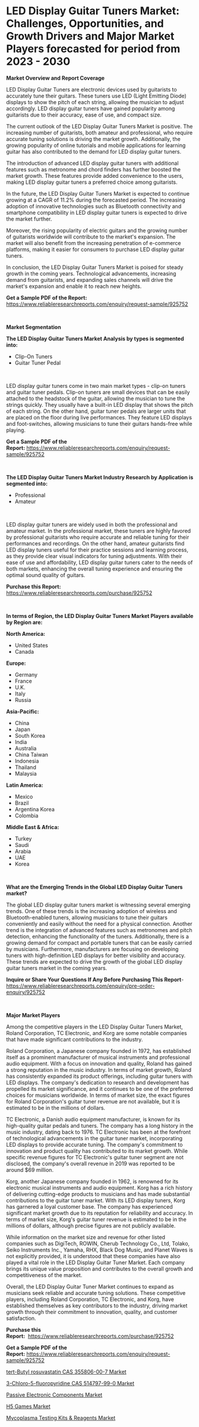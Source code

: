 <p><h1>LED Display Guitar Tuners Market: Challenges, Opportunities, and Growth Drivers and Major Market Players forecasted for period from 2023 - 2030</h1></p><p><strong>Market Overview and Report Coverage</strong></p>
<p><p>LED Display Guitar Tuners are electronic devices used by guitarists to accurately tune their guitars. These tuners use LED (Light Emitting Diode) displays to show the pitch of each string, allowing the musician to adjust accordingly. LED display guitar tuners have gained popularity among guitarists due to their accuracy, ease of use, and compact size.</p><p>The current outlook of the LED Display Guitar Tuners Market is positive. The increasing number of guitarists, both amateur and professional, who require accurate tuning solutions is driving the market growth. Additionally, the growing popularity of online tutorials and mobile applications for learning guitar has also contributed to the demand for LED display guitar tuners.</p><p>The introduction of advanced LED display guitar tuners with additional features such as metronome and chord finders has further boosted the market growth. These features provide added convenience to the users, making LED display guitar tuners a preferred choice among guitarists.</p><p>In the future, the LED Display Guitar Tuners Market is expected to continue growing at a CAGR of 11.2% during the forecasted period. The increasing adoption of innovative technologies such as Bluetooth connectivity and smartphone compatibility in LED display guitar tuners is expected to drive the market further.</p><p>Moreover, the rising popularity of electric guitars and the growing number of guitarists worldwide will contribute to the market's expansion. The market will also benefit from the increasing penetration of e-commerce platforms, making it easier for consumers to purchase LED display guitar tuners.</p><p>In conclusion, the LED Display Guitar Tuners Market is poised for steady growth in the coming years. Technological advancements, increasing demand from guitarists, and expanding sales channels will drive the market's expansion and enable it to reach new heights.</p></p>
<p><strong>Get a Sample PDF of the Report:</strong> <a href="https://www.reliableresearchreports.com/enquiry/request-sample/925752">https://www.reliableresearchreports.com/enquiry/request-sample/925752</a></p>
<p>&nbsp;</p>
<p><strong>Market Segmentation</strong></p>
<p><strong>The LED Display Guitar Tuners Market Analysis by types is segmented into:</strong></p>
<p><ul><li>Clip-On Tuners</li><li>Guitar Tuner Pedal</li></ul></p>
<p>&nbsp;</p>
<p><p>LED display guitar tuners come in two main market types - clip-on tuners and guitar tuner pedals. Clip-on tuners are small devices that can be easily attached to the headstock of the guitar, allowing the musician to tune the strings quickly. They usually have a built-in LED display that shows the pitch of each string. On the other hand, guitar tuner pedals are larger units that are placed on the floor during live performances. They feature LED displays and foot-switches, allowing musicians to tune their guitars hands-free while playing.</p></p>
<p><strong>Get a Sample PDF of the Report:</strong>&nbsp;<a href="https://www.reliableresearchreports.com/enquiry/request-sample/925752">https://www.reliableresearchreports.com/enquiry/request-sample/925752</a></p>
<p>&nbsp;</p>
<p><strong>The LED Display Guitar Tuners Market Industry Research by Application is segmented into:</strong></p>
<p><ul><li>Professional</li><li>Amateur</li></ul></p>
<p>&nbsp;</p>
<p><p>LED display guitar tuners are widely used in both the professional and amateur market. In the professional market, these tuners are highly favored by professional guitarists who require accurate and reliable tuning for their performances and recordings. On the other hand, amateur guitarists find LED display tuners useful for their practice sessions and learning process, as they provide clear visual indicators for tuning adjustments. With their ease of use and affordability, LED display guitar tuners cater to the needs of both markets, enhancing the overall tuning experience and ensuring the optimal sound quality of guitars.</p></p>
<p><strong>Purchase this Report:</strong>&nbsp; <a href="https://www.reliableresearchreports.com/purchase/925752">https://www.reliableresearchreports.com/purchase/925752</a></p>
<p>&nbsp;</p>
<p><strong>In terms of Region, the LED Display Guitar Tuners Market Players available by Region are:</strong></p>
<p>
    <p> <strong> North America: </strong>
        <ul>
            <li>United States</li>
            <li>Canada</li>
        </ul>
        </p> 
    <p> <strong> Europe: </strong>
        <ul>
            <li>Germany</li>
            <li>France</li>
            <li>U.K.</li>
            <li>Italy</li>
            <li>Russia</li>
        </ul>
        </p> 
    <p> <strong> Asia-Pacific: </strong>
        <ul>
            <li>China</li>
            <li>Japan</li>
            <li>South Korea</li>
            <li>India</li>
            <li>Australia</li>
            <li>China Taiwan</li>
            <li>Indonesia</li>
            <li>Thailand</li>
            <li>Malaysia</li>
        </ul>
        </p> 
    <p> <strong> Latin America: </strong>
        <ul>
            <li>Mexico</li>
            <li>Brazil</li>
            <li>Argentina Korea</li>
            <li>Colombia</li>
        </ul>
        </p> 
    <p> <strong> Middle East & Africa: </strong>
        <ul>
            <li>Turkey</li>
            <li>Saudi</li>
            <li>Arabia</li>
            <li>UAE</li>
            <li>Korea</li>
        </ul>
    </p>
    </p>
<p>&nbsp;</p>
<p><strong>What are the Emerging Trends in the Global LED Display Guitar Tuners market?</strong></p>
<p><p>The global LED display guitar tuners market is witnessing several emerging trends. One of these trends is the increasing adoption of wireless and Bluetooth-enabled tuners, allowing musicians to tune their guitars conveniently and easily without the need for a physical connection. Another trend is the integration of advanced features such as metronomes and pitch detection, enhancing the functionality of the tuners. Additionally, there is a growing demand for compact and portable tuners that can be easily carried by musicians. Furthermore, manufacturers are focusing on developing tuners with high-definition LED displays for better visibility and accuracy. These trends are expected to drive the growth of the global LED display guitar tuners market in the coming years.</p></p>
<p><strong>Inquire or Share Your Questions If Any Before Purchasing This Report</strong>- <a href="https://www.reliableresearchreports.com/enquiry/pre-order-enquiry/925752">https://www.reliableresearchreports.com/enquiry/pre-order-enquiry/925752</a></p>
<p>&nbsp;</p>
<p><strong>Major Market Players</strong></p>
<p><p>Among the competitive players in the LED Display Guitar Tuners Market, Roland Corporation, TC Electronic, and Korg are some notable companies that have made significant contributions to the industry.</p><p>Roland Corporation, a Japanese company founded in 1972, has established itself as a prominent manufacturer of musical instruments and professional audio equipment. With a focus on innovation and quality, Roland has gained a strong reputation in the music industry. In terms of market growth, Roland has consistently expanded its product offerings, including guitar tuners with LED displays. The company's dedication to research and development has propelled its market significance, and it continues to be one of the preferred choices for musicians worldwide. In terms of market size, the exact figures for Roland Corporation's guitar tuner revenue are not available, but it is estimated to be in the millions of dollars.</p><p>TC Electronic, a Danish audio equipment manufacturer, is known for its high-quality guitar pedals and tuners. The company has a long history in the music industry, dating back to 1976. TC Electronic has been at the forefront of technological advancements in the guitar tuner market, incorporating LED displays to provide accurate tuning. The company's commitment to innovation and product quality has contributed to its market growth. While specific revenue figures for TC Electronic's guitar tuner segment are not disclosed, the company's overall revenue in 2019 was reported to be around $69 million.</p><p>Korg, another Japanese company founded in 1962, is renowned for its electronic musical instruments and audio equipment. Korg has a rich history of delivering cutting-edge products to musicians and has made substantial contributions to the guitar tuner market. With its LED display tuners, Korg has garnered a loyal customer base. The company has experienced significant market growth due to its reputation for reliability and accuracy. In terms of market size, Korg's guitar tuner revenue is estimated to be in the millions of dollars, although precise figures are not publicly available.</p><p>While information on the market size and revenue for other listed companies such as DigiTech, ROWIN, Cherub Technology Co., Ltd, Tolako, Seiko Instruments Inc., Yamaha, RHX, Black Dog Music, and Planet Waves is not explicitly provided, it is understood that these companies have also played a vital role in the LED Display Guitar Tuner Market. Each company brings its unique value proposition and contributes to the overall growth and competitiveness of the market.</p><p>Overall, the LED Display Guitar Tuner Market continues to expand as musicians seek reliable and accurate tuning solutions. These competitive players, including Roland Corporation, TC Electronic, and Korg, have established themselves as key contributors to the industry, driving market growth through their commitment to innovation, quality, and customer satisfaction.</p></p>
<p><strong>Purchase this Report:</strong>&nbsp;&nbsp;<a href="https://www.reliableresearchreports.com/purchase/925752">https://www.reliableresearchreports.com/purchase/925752</a></p>
<p></p>
<p><strong>Get a Sample PDF of the Report:</strong>&nbsp;<a href="https://www.reliableresearchreports.com/enquiry/request-sample/925752">https://www.reliableresearchreports.com/enquiry/request-sample/925752</a></p>
<p><p><a href="https://www.linkedin.com/pulse/tert-butyl-rosuvastatin-cas-355806-00-7-market-size-share/">tert-Butyl rosuvastatin CAS 355806-00-7 Market</a></p><p><a href="https://www.linkedin.com/pulse/3-chloro-5-fluoropyridine-cas-514797-99-0-market-research/">3-Chloro-5-fluoropyridine CAS 514797-99-0 Market</a></p><p><a href="https://medium.com/@freedayundt/passive-electronic-components-market-size-growth-forecast-2023-2030-4fbbc0a94e2a">Passive Electronic Components Market</a></p><p><a href="https://medium.com/@nicosmitham/h5-games-market-size-cagr-trends-2024-2030-4c804e905a99">H5 Games Market</a></p><p><a href="https://www.linkedin.com/pulse/mycoplasma-testing-kits-amp-reagents-market-size-share-trends/">Mycoplasma Testing Kits & Reagents Market</a></p></p>